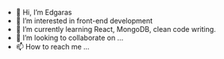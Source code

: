 - 👋 Hi, I’m Edgaras
- 👀 I’m interested in front-end development
- 🌱 I’m currently learning React, MongoDB, clean code writing.
- 💞️ I’m looking to collaborate on ...
- 📫 How to reach me ...

<!---
EdgarasMon/EdgarasMon is a ✨ special ✨ repository because its `README.md` (this file) appears on your GitHub profile.
You can click the Preview link to take a look at your changes.
--->
